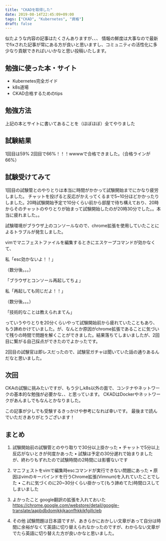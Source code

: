 ```yaml
---
title: "CKADを取得した"
date: 2019-08-14T22:45:09+09:00
tags: ["CKAD", "Kubernetes", "資格"]
draft: false
---
```


似たような内容の記事はたくさんありますが、、、
情報の鮮度は大事なので最新でfixされた記事が常にある方が良いと思いますし、コミュニティの活性化に多少なり貢献できればいいかなと思い投稿いたします。

## 勉強に使った本・サイト

* Kubernetes完全ガイド
* k8s道場
* CKAD合格するためのtips

## 勉強方法
上記の本とサイトに書いてあることを（ほぼほぼ）全てやりました

## 試験結果
1回目は59%
2回目で66%！！！wwwwで合格できました。（合格ラインが66%）

## 試験受けてみて
1回目の試験管とのやりとりは本当に時間がかかって試験開始までにかなり疲労しました。
チャットを投げると反応がかえってくるまで5~10分ほどかかったりしました。20時試験開始予定で10分くらい前から部屋で待ち構えており、20時からそのチャットのやりとりが始まって試験開始したのが20時30分でした。。本当に疲れました。。

試験環境がブラウザ上のコンソールなので、chrome拡張を使用していたことによるトラブルが発生しました。

vimでマニフェストファイルを編集するときにエスケープコマンドが効かなくて、

私「esc効かないよ！！」

（数分後。。。）

「ブラウザとコンソール再起してちょ」

私「再起しても同じだよ！！」

（数分後。。。）

「技術的なことは教えられまてん」



っていうやりとりを20分くらいやって試験開始前から疲れていたこともあり、もう諦めかけていました。が、なんとか原因がchrome拡張であることに気づいて残りの時間で問題を解くことができました。結果落ちてしまいましたが、2回目に繋がる自己採点ができたのでよかったです。

2回目の試験官は即レスだったので、試験官ガチャは聞いていた話の通りあるんだなと思いました。

## 次回
CKAの試験に挑みたいですが、もう少しk8s以外の面で、コンテナやネットワークの基本的な勉強が必要かな、、と思っています。
CKADはDockerやネットワークがあんましでもなんとかなりました。

この記事が少しでも受験するきっかけや参考になれば幸いです。
最後まで読んでいただきありがとうございます！


## まとめ

1. 試験開始前の試験管とのやり取りで30分以上掛かった
• チャットで5分以上反応がないときが何度かあった
• 試験は予定の30分遅れで始まりましたが、終わりもずれたので試験時間の2時間には影響ないです

2. マニフェストをvimで編集時escコマンドが実行できない問題にあった
• 原因はvimのキーバインドを行うChrome拡張(Vimnum)を入れていたことでした
• これに気づくのに20~30分くらい掛かって(もう諦めてた)時間ロスしてしまいました

3. よかったこと
google翻訳の拡張を入れておいた
https://chrome.google.com/webstore/detail/google-translate/aapbdbdomjkkjkaonfhkkikfgjllcleb

4. その他
試験問題は日本語ですが、あきらかにおかしい文章があって自分は時間に余裕がなくて英語に切り替えられなかったのですが、わからない文章がでたら英語に切り替えた方が良いかなと思いました。
